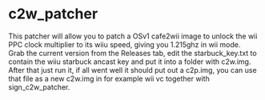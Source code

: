 # c2w_patcher
This patcher will allow you to patch a OSv1 cafe2wii image to unlock the wii PPC clock multiplier to its wiiu speed, giving you 1.215ghz in wii mode.  
Grab the current version from the Releases tab, edit the starbuck_key.txt to contain the wiiu starbuck ancast key and put it into a folder with c2w.img.  
After that just run it, if all went well it should put out a c2p.img, you can use that file as a new c2w.img in for example wii vc together with sign_c2w_patcher.  
